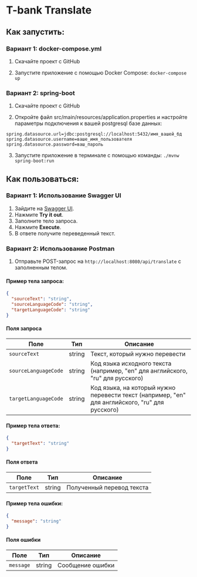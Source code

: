 # T-bank Translate

## Как запустить:

### Вариант 1: docker-compose.yml

1. Скачайте проект с GitHub

2. Запустите приложение с помощью Docker Compose: ```docker-compose up```

### Вариант 2: spring-boot

1. Скачайте проект с GitHub

2. Откройте файл src/main/resources/application.properties и настройте параметры подключения к вашей postgresql базе данных:

```
spring.datasource.url=jdbc:postgresql://localhost:5432/имя_вашей_бд
spring.datasource.username=ваше_имя_пользователя
spring.datasource.password=ваш_пароль
```
  
3. Запустите приложение в терминале с помощью команды: ```./mvnw spring-boot:run``` 

## Как пользоваться:

### Вариант 1: Использование Swagger UI

1. Зайдите на [Swagger UI](http://localhost:8080/swagger-ui/index.html#/translation-controller/translate).
2. Нажмите **Try it out**.
3. Заполните тело запроса.
4. Нажмите **Execute**.
5. В ответе получите переведенный текст.

### Вариант 2: Использование Postman

1. Отправьте POST-запрос на `http://localhost:8080/api/translate` с заполненным телом.

#### Пример тела запроса:

```json
{
  "sourceText": "string",
  "sourceLanguageCode": "string",
  "targetLanguageCode": "string"
}
```
#### Поля запроса

| Поле                 | Тип     | Описание                                                                 |
|----------------------|---------|--------------------------------------------------------------------------|
| `sourceText`         | string  | Текст, который нужно перевести                                           |
| `sourceLanguageCode` | string  | Код языка исходного текста (например, "en" для английского, "ru" для русского) |
| `targetLanguageCode` | string  | Код языка, на который нужно перевести текст (например, "en" для английского, "ru" для русского)  |

#### Пример тела ответа:

```json
{
  "targetText": "string"
}
```
#### Поля ответа

| Поле                 | Тип     | Описание                                                                 |
|----------------------|---------|--------------------------------------------------------------------------|
| `targetText`         | string  | Полученный перевод текста                                                |

#### Пример тела ошибки:

```json
{
  "message": "string"
}
```
#### Поля ошибки

| Поле                 | Тип     | Описание                                                                 |
|----------------------|---------|--------------------------------------------------------------------------|
| `message`         | string  | Сообщение ошибки                                             |

